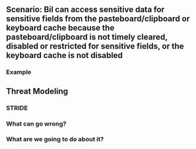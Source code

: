 ## Scenario: Bil can access sensitive data for sensitive fields from the pasteboard/clipboard or keyboard cache because the pasteboard/clipboard is not timely cleared, disabled or restricted for sensitive fields, or the keyboard cache is not disabled

### Example

## Threat Modeling

### STRIDE

### What can go wrong?

### What are we going to do about it?
